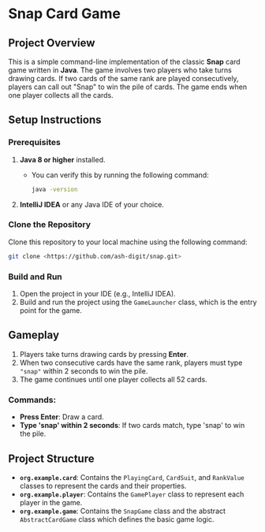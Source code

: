# Snap Card Game

## Project Overview
This is a simple command-line implementation of the classic **Snap** card game written in **Java**. The game involves two players who take turns drawing cards. If two cards of the same rank are played consecutively, players can call out "Snap" to win the pile of cards. The game ends when one player collects all the cards.

## Setup Instructions

### Prerequisites
1. **Java 8 or higher** installed.
    - You can verify this by running the following command:
      ```bash
      java -version
      ```

2. **IntelliJ IDEA** or any Java IDE of your choice.

### Clone the Repository
Clone this repository to your local machine using the following command:
```bash
git clone <https://github.com/ash-digit/snap.git>
```

### Build and Run
1. Open the project in your IDE (e.g., IntelliJ IDEA).
2. Build and run the project using the `GameLauncher` class, which is the entry point for the game.

## Gameplay
1. Players take turns drawing cards by pressing **Enter**.
2. When two consecutive cards have the same rank, players must type `"snap"` within 2 seconds to win the pile.
3. The game continues until one player collects all 52 cards.

### Commands:
- **Press Enter**: Draw a card.
- **Type 'snap' within 2 seconds**: If two cards match, type 'snap' to win the pile.

## Project Structure

- **`org.example.card`**: Contains the `PlayingCard`, `CardSuit`, and `RankValue` classes to represent the cards and their properties.
- **`org.example.player`**: Contains the `GamePlayer` class to represent each player in the game.
- **`org.example.game`**: Contains the `SnapGame` class and the abstract `AbstractCardGame` class which defines the basic game logic.


